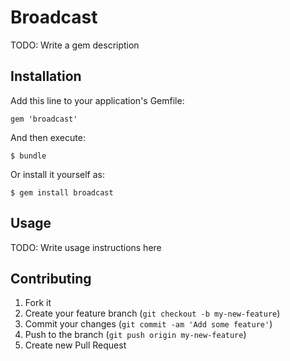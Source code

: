 # Broadcast

TODO: Write a gem description

## Installation

Add this line to your application's Gemfile:

    gem 'broadcast'

And then execute:

    $ bundle

Or install it yourself as:

    $ gem install broadcast

## Usage

TODO: Write usage instructions here

## Contributing

1. Fork it
2. Create your feature branch (`git checkout -b my-new-feature`)
3. Commit your changes (`git commit -am 'Add some feature'`)
4. Push to the branch (`git push origin my-new-feature`)
5. Create new Pull Request
